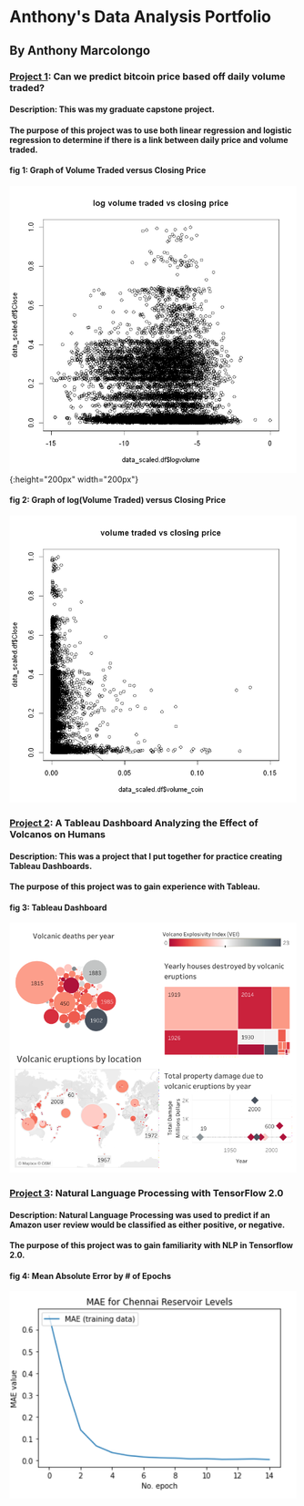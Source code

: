 # Anthony's Data Analysis Portfolio
## By Anthony Marcolongo

### [Project 1](https://github.com/amarcolongo/Capstone): Can we predict bitcoin price based off daily volume traded?
#### Description: This was my graduate capstone project.
#### The purpose of this project was to use both linear regression and logistic regression to determine if there is a link between daily price and volume traded.

#### fig 1: Graph of Volume Traded versus Closing Price
![Log of Volume Traded vs Closing Price](log%20volume%20traded%20vs%20closing%20price.png){:height="200px" width="200px"}

#### fig 2: Graph of log(Volume Traded) versus Closing Price
![volume traded vs closing price](volume%20traded%20vs%20closing%20price.png)

### [Project 2](https://github.com/amarcolongo/Volcano): A Tableau Dashboard Analyzing the Effect of Volcanos on Humans
#### Description: This was a project that I put together for practice creating Tableau Dashboards.
#### The purpose of this project was to gain experience with Tableau.

#### fig 3: Tableau Dashboard
![Volcanic Eruptions Dashboard](Volcanic_Eruptions.png)


### [Project 3](https://github.com/amarcolongo/D213-Task-2): Natural Language Processing with TensorFlow 2.0
#### Description: Natural Language Processing was used to predict if an Amazon user review would be classified as either positive, or negative. 
#### The purpose of this project was to gain familiarity with NLP in Tensorflow 2.0.

#### fig 4: Mean Absolute Error by # of Epochs
![Mean Absolute Error](MAE.png)

